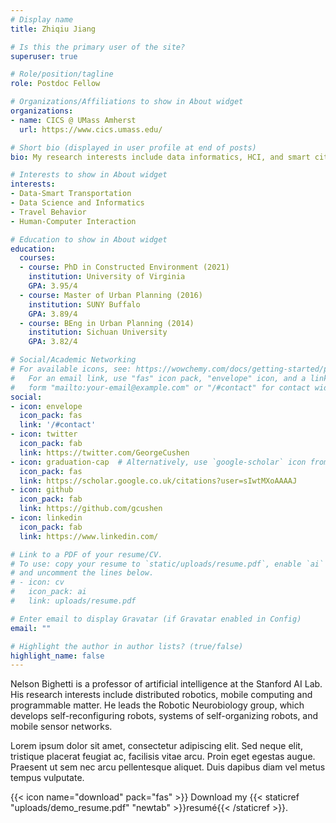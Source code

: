 ```yaml
---
# Display name
title: Zhiqiu Jiang

# Is this the primary user of the site?
superuser: true

# Role/position/tagline
role: Postdoc Fellow

# Organizations/Affiliations to show in About widget
organizations:
- name: CICS @ UMass Amherst
  url: https://www.cics.umass.edu/

# Short bio (displayed in user profile at end of posts)
bio: My research interests include data informatics, HCI, and smart cities.

# Interests to show in About widget
interests:
- Data-Smart Transportation
- Data Science and Informatics
- Travel Behavior
- Human-Computer Interaction

# Education to show in About widget
education:
  courses:
  - course: PhD in Constructed Environment (2021)
    institution: University of Virginia
    GPA: 3.95/4
  - course: Master of Urban Planning (2016)
    institution: SUNY Buffalo
    GPA: 3.89/4
  - course: BEng in Urban Planning (2014)
    institution: Sichuan University
    GPA: 3.82/4

# Social/Academic Networking
# For available icons, see: https://wowchemy.com/docs/getting-started/page-builder/#icons
#   For an email link, use "fas" icon pack, "envelope" icon, and a link in the
#   form "mailto:your-email@example.com" or "/#contact" for contact widget.
social:
- icon: envelope
  icon_pack: fas
  link: '/#contact'
- icon: twitter
  icon_pack: fab
  link: https://twitter.com/GeorgeCushen
- icon: graduation-cap  # Alternatively, use `google-scholar` icon from `ai` icon pack
  icon_pack: fas
  link: https://scholar.google.co.uk/citations?user=sIwtMXoAAAAJ
- icon: github
  icon_pack: fab
  link: https://github.com/gcushen
- icon: linkedin
  icon_pack: fab
  link: https://www.linkedin.com/

# Link to a PDF of your resume/CV.
# To use: copy your resume to `static/uploads/resume.pdf`, enable `ai` icons in `params.toml`, 
# and uncomment the lines below.
# - icon: cv
#   icon_pack: ai
#   link: uploads/resume.pdf

# Enter email to display Gravatar (if Gravatar enabled in Config)
email: ""

# Highlight the author in author lists? (true/false)
highlight_name: false
---
```


Nelson Bighetti is a professor of artificial intelligence at the Stanford AI Lab. His research interests include distributed robotics, mobile computing and programmable matter. He leads the Robotic Neurobiology group, which develops self-reconfiguring robots, systems of self-organizing robots, and mobile sensor networks.

Lorem ipsum dolor sit amet, consectetur adipiscing elit. Sed neque elit, tristique placerat feugiat ac, facilisis vitae arcu. Proin eget egestas augue. Praesent ut sem nec arcu pellentesque aliquet. Duis dapibus diam vel metus tempus vulputate.

{{< icon name="download" pack="fas" >}} Download my {{< staticref "uploads/demo_resume.pdf" "newtab" >}}resumé{{< /staticref >}}.
